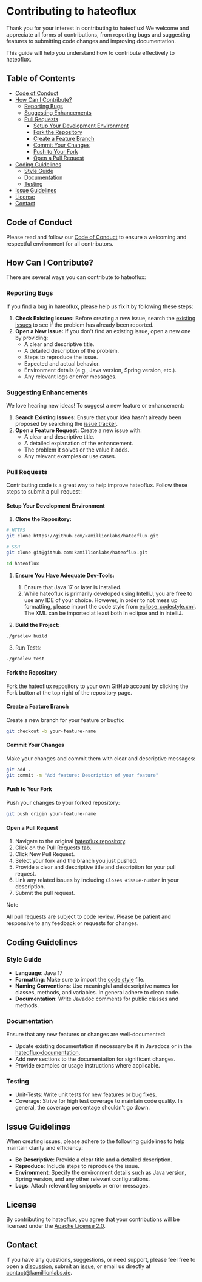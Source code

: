 # Contributing to hateoflux

Thank you for your interest in contributing to hateoflux! We welcome and appreciate all forms of contributions, from reporting bugs and suggesting features to submitting code changes and improving documentation.

This guide will help you understand how to contribute effectively to hateoflux.

## Table of Contents

- [Code of Conduct](#code-of-conduct)
- [How Can I Contribute?](#how-can-i-contribute)
  - [Reporting Bugs](#reporting-bugs)
  - [Suggesting Enhancements](#suggesting-enhancements)
  - [Pull Requests](#pull-requests)
    - [Setup Your Development Environment](#setup-your-development-environment)
    - [Fork the Repository](#fork-the-repository)
    - [Create a Feature Branch](#create-a-feature-branch)
    - [Commit Your Changes](#commit-your-changes)
    - [Push to Your Fork](#push-to-your-fork)
    - [Open a Pull Request](#open-a-pull-request)
- [Coding Guidelines](#coding-guidelines)
  - [Style Guide](#style-guide)
  - [Documentation](#documentation)
  - [Testing](#testing)
- [Issue Guidelines](#issue-guidelines)
- [License](#license)
- [Contact](#contact)

## Code of Conduct

Please read and follow our [Code of Conduct](CODE_OF_CONDUCT.md) to ensure a welcoming and respectful environment for all contributors.

## How Can I Contribute?

There are several ways you can contribute to hateoflux:

### Reporting Bugs

If you find a bug in hateoflux, please help us fix it by following these steps:

1. **Check Existing Issues:** Before creating a new issue, search the [existing issues](https://github.com/kamillionlabs/hateoflux/issues) to see if the problem has already been reported.
2. **Open a New Issue:** If you don't find an existing issue, open a new one by providing:
   - A clear and descriptive title.
   - A detailed description of the problem.
   - Steps to reproduce the issue.
   - Expected and actual behavior.
   - Environment details (e.g., Java version, Spring version, etc.).
   - Any relevant logs or error messages.

### Suggesting Enhancements

We love hearing new ideas! To suggest a new feature or enhancement:

1. **Search Existing Issues:** Ensure that your idea hasn't already been proposed by searching the [issue tracker](https://github.com/kamillionlabs/hateoflux/issues).
2. **Open a Feature Request:** Create a new issue with:
   - A clear and descriptive title.
   - A detailed explanation of the enhancement.
   - The problem it solves or the value it adds.
   - Any relevant examples or use cases.

### Pull Requests

Contributing code is a great way to help improve hateoflux. Follow these steps to submit a pull request:

#### Setup Your Development Environment

1. **Clone the Repository:**

```bash
# HTTPS
git clone https://github.com/kamillionlabs/hateoflux.git

# SSH
git clone git@github.com:kamillionlabs/hateoflux.git

cd hateoflux
```
1. **Ensure You Have Adequate Dev-Tools:** 
   1. Ensure that Java 17 or later is installed. 
   2. While hateoflux is primarily developed using IntelliJ, you are free to use any IDE of your choice. However, in order to not mess up formatting, please import the code style from [eclipse_codestyle.xml](/code_style/eclipse_codestyle.xml). The XML can be imported at least both in eclipse and in intelliJ.


2. **Build the Project:**
```bash
./gradlew build
```
3. Run Tests:
```bash
./gradlew test
```
#### Fork the Repository
Fork the hateoflux repository to your own GitHub account by clicking the Fork button at the top right of the repository page.

#### Create a Feature Branch
Create a new branch for your feature or bugfix:
```bash
git checkout -b your-feature-name
```

#### Commit Your Changes
Make your changes and commit them with clear and descriptive messages:
```bash
git add .
git commit -m "Add feature: Description of your feature"
```

#### Push to Your Fork
Push your changes to your forked repository:
```bash
git push origin your-feature-name
```

#### Open a Pull Request
1. Navigate to the original [hateoflux repository](https://github.com/kamillionlabs/hateoflux).
1. Click on the Pull Requests tab.
1. Click New Pull Request.
1. Select your fork and the branch you just pushed.
1. Provide a clear and descriptive title and description for your pull request.
1. Link any related issues by including `Closes #issue-number` in your description.
1. Submit the pull request.

> [!NOTE]
> All pull requests are subject to code review. Please be patient and responsive to any feedback or requests for changes.

## Coding Guidelines
### Style Guide
- **Language**: Java 17
- **Formatting**: Make sure to import the [code style](/code_style/eclipse_codestyle.xml) file.
- **Naming Conventions**: Use meaningful and descriptive names for classes, methods, and variables. In general adhere to clean code.
- **Documentation**: Write Javadoc comments for public classes and methods.

### Documentation
Ensure that any new features or changes are well-documented:
- Update existing documentation if necessary be it in Javadocs or in the [hateoflux-documentation](https://github.com/kamillionlabs/hateoflux-documentation).
- Add new sections to the documentation for significant changes.
- Provide examples or usage instructions where applicable.

### Testing
- Unit-Tests: Write unit tests for new features or bug fixes.
- Coverage: Strive for high test coverage to maintain code quality. In general, the coverage percentage shouldn't go down.

## Issue Guidelines
When creating issues, please adhere to the following guidelines to help maintain clarity and efficiency:
- **Be Descriptive**: Provide a clear title and a detailed description.
- **Reproduce**: Include steps to reproduce the issue.
- **Environment**: Specify the environment details such as Java version, Spring version, and any other relevant configurations.
- **Logs**: Attach relevant log snippets or error messages.

## License
By contributing to hateoflux, you agree that your contributions will be licensed under the [Apache License 2.0](/LICENSE).

## Contact
If you have any questions, suggestions, or need support, please feel free to open a [discussion](https://github.com/kamillionlabs/hateoflux/discussions), submit an [issue](https://github.com/kamillionlabs/hateoflux/issues), or email us directly at [contact@kamillionlabs.de](mailto:contact@kamillionlabs.de).